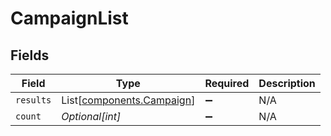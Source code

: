 # CampaignList


## Fields

| Field                                                            | Type                                                             | Required                                                         | Description                                                      |
| ---------------------------------------------------------------- | ---------------------------------------------------------------- | ---------------------------------------------------------------- | ---------------------------------------------------------------- |
| `results`                                                        | List[[components.Campaign](../../models/components/campaign.md)] | :heavy_minus_sign:                                               | N/A                                                              |
| `count`                                                          | *Optional[int]*                                                  | :heavy_minus_sign:                                               | N/A                                                              |